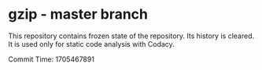 # gzip - master branch

This repository contains frozen state of the repository.
Its history is cleared. It is used only for static code
analysis with Codacy.

Commit Time: 1705467891